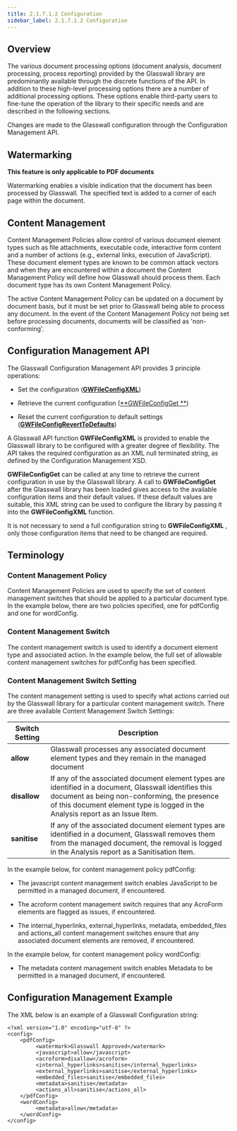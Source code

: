 ```yaml
---
title: 2.1.7.1.2 Configuration
sidebar_label: 2.1.7.1.2 Configuration
---
```


## Overview

The various document processing options (document analysis, document processing, process reporting) provided by the Glasswall library are predominantly available through the discrete functions of the API. In addition to these high-level processing options there are a number of additional processing options. These options enable third-party users to fine-tune the operation of the library to their specific needs and are described in the following sections.

Changes are made to the Glasswall configuration through the Configuration Management API.

## Watermarking

**This feature is only applicable to PDF documents**

Watermarking enables a visible indication that the document has been processed by Glasswall. The specified text is added to a corner of each page within the document.

## Content Management

Content Management Policies allow control of various document element types such as file attachments, executable code, interactive form content and a number of actions (e.g., external links, execution of JavaScript). These document element types are known to be common attack vectors and when they are encountered within a document the Content Management Policy will define how Glasswall should process them. Each document type has its own Content Management Policy.

The active Content Management Policy can be updated on a document by document basis, but it must be set prior to Glasswall being able to process any document. In the event of the Content Management Policy not being set before processing documents, documents will be classified as &#39;non-conforming&#39;.

## Configuration Management API

The Glasswall Configuration Management API provides 3 principle operations:

- Set the configuration ([**GWFileConfigXML**](2_1_7_1_6-lib_modules/2_1_7_1_6_4-configuration_functions.md#gwfileconfigxml))   

- Retrieve the current configuration ([**GWFileConfigGet **](2_1_7_1_6-lib_modules/2_1_7_1_6_4-configuration_functions.md#gwfileconfigget))

- Reset the current configuration to default settings ([**GWFileConfigRevertToDefaults**](2_1_7_1_6-lib_modules/2_1_7_1_6_4-configuration_functions.md#gwfileconfigreverttodefaults))  

A Glasswall API function  **GWFileConfigXML**  is provided to enable the Glasswall library to be configured with a greater degree of flexibility. The API takes the required configuration as an XML null terminated string, as defined by the Configuration Management XSD.

**GWFileConfigGet**  can be called at any time to retrieve the current configuration in use by the Glasswall library. A call to  **GWFileConfigGet**  after the Glasswall library has been loaded gives access to the available configuration items and their default values. If these default values are suitable, this XML string can be used to configure the library by passing it into the  **GWFileConfigXML**  function.

It is not necessary to send a full configuration string to  **GWFileConfigXML** , only those configuration items that need to be changed are required.

## Terminology

###  Content Management Policy

Content Management Policies are used to specify the set of content management switches that should be applied to a particular document type. In the example below, there are two policies specified, one for pdfConfig and one for wordConfig.

### Content Management Switch

The content management switch is used to identify a document element type and associated action. In the example below, the full set of allowable content management switches for pdfConfig has been specified.

### Content Management Switch Setting

The content management setting is used to specify what actions carried out by the Glasswall library for a particular content management switch. There are three available Content Management Switch Settings:

| **Switch Setting** | **Description** |
| --- | --- |
| **allow** | Glasswall processes any associated document element types and they remain in the managed document |
| **disallow** | If any of the associated document element types are identified in a document, Glasswall identifies this document as being non-conforming, the presence of this document element type is logged in the Analysis report as an Issue Item. |
| **sanitise** | If any of the associated document element types are identified in a document, Glasswall removes them from the managed document, the removal is logged in the Analysis report as a Sanitisation Item. |

In the example below, for content management policy pdfConfig:

- The javascript content management switch enables JavaScript to be permitted in a managed document, if encountered.

- The acroform content management switch requires that any AcroForm elements are flagged as issues, if encountered.

- The internal\_hyperlinks, external\_hyperlinks, metadata, embedded\_files and actions\_all content management switches ensure that any associated document elements are removed, if encountered.

In the example below, for content management policy wordConfig:

- The metadata content management switch enables Metadata to be permitted in a managed document, if encountered.

##  Configuration Management Example

The XML below is an example of a Glasswall Configuration string:
```
<?xml version="1.0" encoding="utf-8" ?>
<config>
    <pdfConfig>  
         <watermark>Glasswall Approved</watermark>
         <javascript>allow</javascript>
         <acroform>disallow</acroform>
         <internal_hyperlinks>sanitise</internal_hyperlinks>
         <external_hyperlinks>sanitise</external_hyperlinks>
         <embedded_files>sanitise</embedded_files>
         <metadata>sanitise</metadata>
         <actions_all>sanitise</actions_all>   
    </pdfConfig>
    <wordConfig>
         <metadata>allow</metadata>
    </wordConfig>
</config>
```